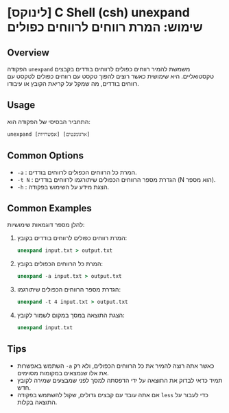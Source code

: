 # [לינוקס] C Shell (csh) unexpand שימוש: המרת רווחים לרווחים כפולים

## Overview
הפקודה `unexpand` משמשת להמיר רווחים כפולים לרווחים בודדים בקבצים טקסטואליים. היא שימושית כאשר רוצים להפוך טקסט עם רווחים כפולים לטקסט עם רווחים בודדים, מה שמקל על קריאת הקובץ או עיבודו.

## Usage
התחביר הבסיסי של הפקודה הוא:
```
unexpand [אפשרויות] [ארגומנטים]
```

## Common Options
- `-a` : המרת כל הרווחים הכפולים לרווחים בודדים.
- `-t N` : הגדרת מספר הרווחים הכפולים שיתורגמו לרווחים בודדים (N הוא מספר).
- `-h` : הצגת מידע על השימוש בפקודה.

## Common Examples
להלן מספר דוגמאות שימושיות:

1. המרת רווחים כפולים לרווחים בודדים בקובץ:
   ```csh
   unexpand input.txt > output.txt
   ```

2. המרת כל הרווחים הכפולים בקובץ:
   ```csh
   unexpand -a input.txt > output.txt
   ```

3. הגדרת מספר הרווחים הכפולים שיתורגמו:
   ```csh
   unexpand -t 4 input.txt > output.txt
   ```

4. הצגת התוצאה במסך במקום לשמור לקובץ:
   ```csh
   unexpand input.txt
   ```

## Tips
- השתמש באפשרות `-a` כאשר אתה רוצה להמיר את כל הרווחים הכפולים, ולא רק את אלו שנמצאים במקומות מסוימים.
- תמיד כדאי לבדוק את התוצאה על ידי הדפסתה למסך לפני שמבצעים שמירה לקובץ חדש.
- אם אתה עובד עם קבצים גדולים, שקול להשתמש בפקודה `less` כדי לעבור על התוצאה בקלות.